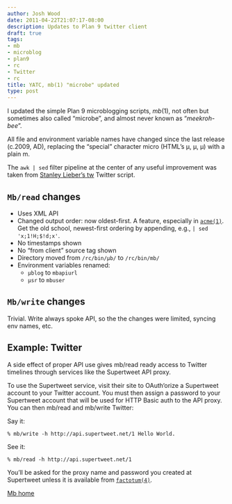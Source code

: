 ```yaml
---
author: Josh Wood
date: 2011-04-22T21:07:17-08:00
description: Updates to Plan 9 twitter client
draft: true
tags:
- mb
- microblog
- plan9
- rc
- Twitter
- rc
title: YATC, mb(1) "microbe" updated
type: post
---
```


I updated the simple Plan 9 microblogging scripts, *mb*(1), not often but
sometimes also called “microbe”, and almost never known as “*meekroh-bee*”.

All file and environment variable names have changed since the last release
(c.2009, AD), replacing the “special” character micro (HTML’s &micro;, µ, µ)
with a plain m.

The `awk | sed` filter pipeline at the center of any useful improvement was taken
from [Stanley Lieber’s tw][tw] Twitter script.

## `Mb/read` changes

* Uses XML API
* Changed output order: now oldest-first. A feature, especially in
  [`acme(1)`][man-acme].
  Get the old school, newest-first ordering by appending, e.g.,
  `| sed 'x;1!H;$!d;x'`.
* No timestamps shown
* No “from client” source tag shown
* Directory moved from `/rc/bin/µb/` to `/rc/bin/mb/`
* Environment variables renamed:
  * `µblog` to `mbapiurl`
  * `µsr` to `mbuser`

## `Mb/write` changes

Trivial. Write always spoke API, so the the changes were limited, syncing env names, etc.

## Example: Twitter

A side effect of proper API use gives mb/read ready access to Twitter timelines through services like the Supertweet API proxy.

To use the Supertweet service, visit their site to OAuth‘orize a Supertweet account to your Twitter account. You must then assign a password to your Supertweet account that will be used for HTTP Basic auth to the API proxy. You can then mb/read and mb/write Twitter:

Say it:

```
% mb/write -h http://api.supertweet.net/1 Hello World.
```

See it:

```
% mb/read -h http://api.supertweet.net/1
```

You’ll be asked for the proxy name and password you created at Supertweet unless it is available from [`factotum(4)`][man-factotum].

[Mb home][mb]

[man-acme]: https://plan9.bell-labs.com/sys/man/1/acme
[man-factotum]: https://plan9.bell-labs.com/sys/man/4/factotum
[mb]: http://joshix.com/projects/mb
[tw]: http://plan9.stanleylieber.com/rc/tw
